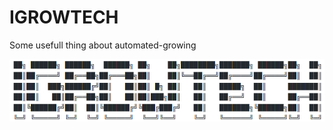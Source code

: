 # IGROWTECH
Some usefull thing about automated-growing


![alt text](https://github.com/Tungdil-main-dor/IGROWTECH/blob/master/Capture%20du%202020-04-09%2011-10-22.png "Logo Title Text 1")
